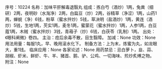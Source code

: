 序号：10224
名称：加味平肝解毒退翳丸
组成：拣白芍（酒炒）1两，兔粪（细研）2两，夜明砂（水淘净）2两，白扁豆（炒）2两，谷精草（净涩）1两，山药1两，蝉蜕（净）6钱，粉草（蜜水拌炒）5钱，草决明（盐酒炒）1两，黄连（酒炒）5钱，生地1两，芡实1两，麦冬1两，蜜蒙花（蜜水拌炒）1两，人参1两，白豆蔻1两，木贼（蜜水拌炒）3钱，青葙子（炒）6钱，白茯苓（乳制）1两。
出处：《眼科阐微》卷四。
主治：痘后余毒不散，目生翳障。
加减：None
功效：None
用法用量：每服1丸，早、晚用滚水化下。
制备方法：上为末，炼蜜为丸，如龙眼大，重1钱。
临床应用：None
各家论述：None
用药禁忌：忌白萝卜，韭、蒜、胡椒、虾米、鲜虾、牛、羊、猪首、鹅、驴、公鸡、一切海味、煎炒炙煿之物。
附注：None
